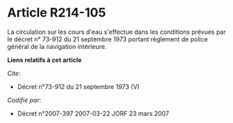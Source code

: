# Article R214-105

La circulation sur les cours d'eau s'effectue dans les conditions prévues par le décret n° 73-912 du 21 septembre 1973
portant règlement de police général de la navigation intérieure.

**Liens relatifs à cet article**

_Cite_:

  - Décret n°73-912 du 21 septembre 1973 (V)

_Codifié par_:

  - Décret n°2007-397 2007-03-22 JORF 23 mars 2007
